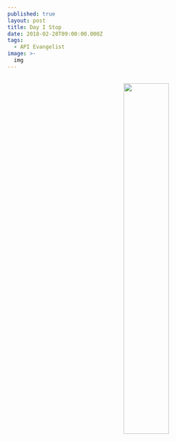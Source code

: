 ```yaml
---
published: true
layout: post
title: Day I Stop
date: 2018-02-28T09:00:00.000Z
tags:
  - API Evangelist
image: >-
  img
---
```

<p><img src="{{ page.image }}" width="45%" align="right" style="padding: 15px;" /></p>
